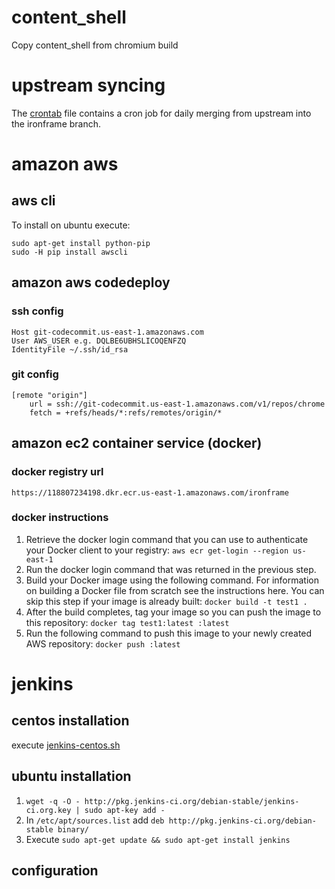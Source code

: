 # content_shell
Copy content_shell from chromium build

# upstream syncing
The [crontab](crontab) file contains a cron job for daily merging from upstream into the ironframe branch.

# amazon aws

## aws cli
To install on ubuntu execute:
```
sudo apt-get install python-pip
sudo -H pip install awscli
```

## amazon aws codedeploy

### ssh config
```
Host git-codecommit.us-east-1.amazonaws.com
User AWS_USER e.g. DQLBE6UBHSLICOQENFZQ
IdentityFile ~/.ssh/id_rsa
```
### git config
```
[remote "origin"]
	url = ssh://git-codecommit.us-east-1.amazonaws.com/v1/repos/chrome
	fetch = +refs/heads/*:refs/remotes/origin/*
```

## amazon ec2 container service (docker)

### docker registry url
 `https://118807234198.dkr.ecr.us-east-1.amazonaws.com/ironframe`

### docker instructions
1. Retrieve the docker login command that you can use to authenticate your Docker client to your registry: `aws ecr get-login --region us-east-1`
2. Run the docker login command that was returned in the previous step.
3. Build your Docker image using the following command. For information on building a Docker file from scratch see the instructions here. You can skip this step if your image is already built: `docker build -t test1 .`
4. After the build completes, tag your image so you can push the image to this repository: `docker tag test1:latest :latest`
5. Run the following command to push this image to your newly created AWS repository: `docker push :latest`

# jenkins

## centos installation
execute [jenkins-centos.sh](jenkins-centos.sh)

## ubuntu installation
1. `wget -q -O - http://pkg.jenkins-ci.org/debian-stable/jenkins-ci.org.key | sudo apt-key add -`
2. In `/etc/apt/sources.list` add `deb http://pkg.jenkins-ci.org/debian-stable binary/`
3. Execute `sudo apt-get update && sudo apt-get install jenkins`

## configuration

